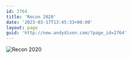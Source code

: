 ```yaml
---
id: 2764
title: 'Recon 2020'
date: '2023-03-17T13:45:33+00:00'
layout: page
guid: 'http://new.andydixon.com/?page_id=2764'
---
```


![Recon 2020](https://i0.wp.com/assets.g8x2.ldn.idrivee2-23.com/posters/Recon%202020%2001.jpg?w=1200&ssl=1 "Recon 2020")